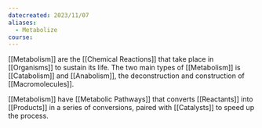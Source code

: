 ```yaml
---
datecreated: 2023/11/07
aliases:
  - Metabolize
course:
---
```

[[Metabolism]] are the [[Chemical Reactions]] that take place in [[Organisms]] to sustain its life. The two main types of [[Metabolism]] is [[Catabolism]] and [[Anabolism]], the deconstruction and construction of [[Macromolecules]].

[[Metabolism]] have [[Metabolic Pathways]] that converts [[Reactants]] into [[Products]] in a series of conversions, paired with [[Catalysts]] to speed up the process.